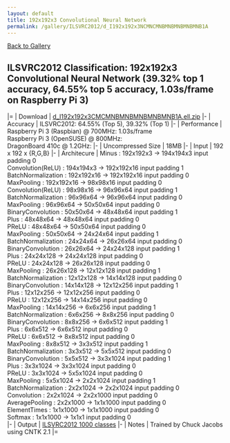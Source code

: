 ```yaml
---
layout: default
title: 192x192x3 Convolutional Neural Network
permalink: /gallery/ILSVRC2012/d_I192x192x3NCMNCMNBMNBMNBMNBMNB1A
---
```


[Back to Gallery](/ELL/gallery)

## ILSVRC2012 Classification: 192x192x3 Convolutional Neural Network (39.32% top 1 accuracy, 64.55% top 5 accuracy, 1.03s/frame on Raspberry Pi 3)

|=
| Download | [d_I192x192x3CMCMNBMNBMNBMNBMNB1A.ell.zip](https://github.com/Microsoft/ELL-models/raw/master/models/ILSVRC2012/d_I192x192x3CMCMNBMNBMNBMNBMNB1A/d_I192x192x3CMCMNBMNBMNBMNBMNB1A.ell.zip)
|-
| Accuracy | ILSVRC2012: 64.55% (Top 5), 39.32% (Top 1) 
|-
| Performance | Raspberry Pi 3 (Raspbian) @ 700MHz: 1.03s/frame<br>Raspberry Pi 3 (OpenSUSE) @ 800MHz: <br>DragonBoard 410c @ 1.2GHz:
|-
| Uncompressed Size | 18MB
|-
| Input | 192 x 192 x {R,G,B}
|-
| Architecure | Minus :  192x192x3  ->  194x194x3  input padding 0<br>Convolution(ReLU) :  194x194x3  ->  192x192x16  input padding 1<br>BatchNormalization :  192x192x16  ->  192x192x16  input padding 0<br>MaxPooling :  192x192x16  ->  98x98x16  input padding 0<br>Convolution(ReLU) :  98x98x16  ->  96x96x64  input padding 1<br>BatchNormalization :  96x96x64  ->  96x96x64  input padding 0<br>MaxPooling :  96x96x64  ->  50x50x64  input padding 0<br>BinaryConvolution :  50x50x64  ->  48x48x64  input padding 1<br>Plus :  48x48x64  ->  48x48x64  input padding 0<br>PReLU :  48x48x64  ->  50x50x64  input padding 0<br>MaxPooling :  50x50x64  ->  24x24x64  input padding 1<br>BatchNormalization :  24x24x64  ->  26x26x64  input padding 0<br>BinaryConvolution :  26x26x64  ->  24x24x128  input padding 1<br>Plus :  24x24x128  ->  24x24x128  input padding 0<br>PReLU :  24x24x128  ->  26x26x128  input padding 0<br>MaxPooling :  26x26x128  ->  12x12x128  input padding 1<br>BatchNormalization :  12x12x128  ->  14x14x128  input padding 0<br>BinaryConvolution :  14x14x128  ->  12x12x256  input padding 1<br>Plus :  12x12x256  ->  12x12x256  input padding 0<br>PReLU :  12x12x256  ->  14x14x256  input padding 0<br>MaxPooling :  14x14x256  ->  6x6x256  input padding 1<br>BatchNormalization :  6x6x256  ->  8x8x256  input padding 0<br>BinaryConvolution :  8x8x256  ->  6x6x512  input padding 1<br>Plus :  6x6x512  ->  6x6x512  input padding 0<br>PReLU :  6x6x512  ->  8x8x512  input padding 0<br>MaxPooling :  8x8x512  ->  3x3x512  input padding 1<br>BatchNormalization :  3x3x512  ->  5x5x512  input padding 0<br>BinaryConvolution :  5x5x512  ->  3x3x1024  input padding 1<br>Plus :  3x3x1024  ->  3x3x1024  input padding 0<br>PReLU :  3x3x1024  ->  5x5x1024  input padding 0<br>MaxPooling :  5x5x1024  ->  2x2x1024  input padding 1<br>BatchNormalization :  2x2x1024  ->  2x2x1024  input padding 0<br>Convolution :  2x2x1024  ->  2x2x1000  input padding 0<br>AveragePooling :  2x2x1000  ->  1x1x1000  input padding 0<br>ElementTimes :  1x1x1000  ->  1x1x1000  input padding 0<br>Softmax :  1x1x1000  ->  1x1x1  input padding 0<br>
|-
| Output | [ILSVRC2012 1000 classes](https://github.com/Microsoft/ELL-models/raw/master/models/ILSVRC2012/ILSVRC2012_labels.txt)
|-
| Notes | Trained by Chuck Jacobs using CNTK 2.1
|=
